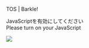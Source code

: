 TOS | Barkle!

JavaScriptを有効にしてください  
Please turn on your JavaScript

![](/static-assets/splash.png?1731286576435)
